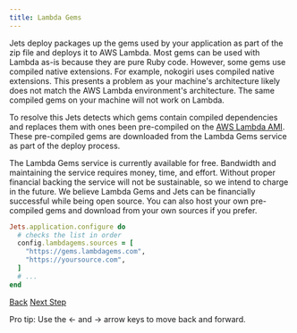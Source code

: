 ```yaml
---
title: Lambda Gems
---
```


Jets deploy packages up the gems used by your application as part of the zip file and deploys it to AWS Lambda.  Most gems can be used with Lambda as-is because they are pure Ruby code. However, some gems use compiled native extensions. For example, nokogiri uses compiled native extensions. This presents a problem as your machine's architecture likely does not match the AWS Lambda environment's architecture.  The same compiled gems on your machine will not work on Lambda.

To resolve this Jets detects which gems contain compiled dependencies and replaces them with ones been pre-compiled on the [AWS Lambda AMI](https://docs.aws.amazon.com/lambda/latest/dg/current-supported-versions.html).  These pre-compiled gems are downloaded from the Lambda Gems service as part of the deploy process.

The Lambda Gems service is currently available for free. Bandwidth and maintaining the service requires money, time, and effort. Without proper financial backing the service will not be sustainable, so we intend to charge in the future. We believe Lambda Gems and Jets can be financially successful while being open source. You can also host your own pre-compiled gems and download from your own sources if you prefer.

```ruby
Jets.application.configure do
  # checks the list in order
  config.lambdagems.sources = [
    "https://gems.lambdagems.com",
    "https://yoursource.com",
  ]
  # ...
end
```

<a id="prev" class="btn btn-basic" href="{% link _docs/how-jets-works.md %}">Back</a>
<a id="next" class="btn btn-primary" href="{% link _docs/contributing.md %}">Next Step</a>
<p class="keyboard-tip">Pro tip: Use the <- and -> arrow keys to move back and forward.</p>
